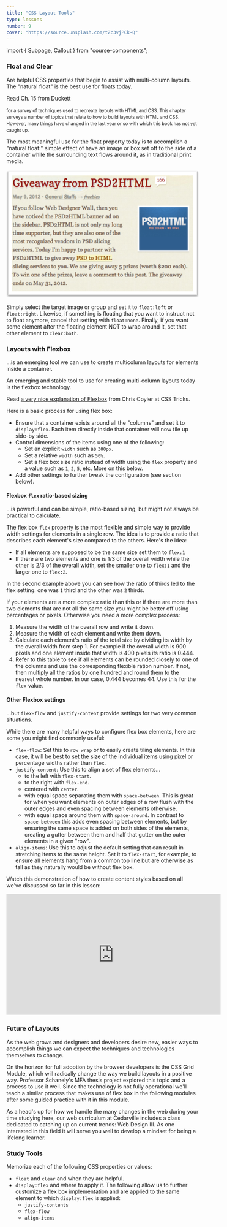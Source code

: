 ```yaml
---
title: "CSS Layout Tools"
type: lessons
number: 9
cover: "https://source.unsplash.com/tZc3vjPCk-Q"
---
```

import { Subpage, Callout } from "course-components";

<Subpage slug="float-and-clear">

### Float and Clear

<Callout number="91." term="Float and clear..." color="alternate">

Are helpful CSS properties that begin to assist with multi-column layouts. The "natural float" is the best use for floats today.

</Callout>

<Callout lead={true} color="secondary">

Read Ch. 15 from Duckett

<small>for a survey of techniques used to recreate layouts with HTML and CSS. This chapter surveys a number of topics that relate to how to build layouts with HTML and CSS. However, many things have changed in the last year or so with which this book has not yet caught up.</small>

</Callout>

The most meaningful use for the float property today is to accomplish a "natural float:" simple effect of have an image or box set off to the side of a container while the surrounding text flows around it, as in traditional print media.

![](/images/natural-float.png)

Simply select the target image or group and set it to `float:left` or `float:right`. Likewise, if something is floating that you want to instruct not to float anymore, cancel that setting with `float:none`. Finally, if you want some element after the floating element NOT to wrap around it, set that other element to `clear:both`.

</Subpage>
<Subpage slug="flexbox">

### Layouts with Flexbox

<Callout number="9.2" term="Flexbox..." color="alternate">

...is an emerging tool we can use to create multicolumn layouts for elements inside a container.

</Callout>

An emerging and stable tool to use for creating multi-column layouts today is the flexbox technology.

<Callout lead={true} color="secondary">

Read [a very nice explanation of Flexbox](https://css-tricks.com/snippets/css/a-guide-to-flexbox/) from Chris Coyier at CSS Tricks.

</Callout>

Here is a basic process for using flex box:

* Ensure that a container exists around all the "columns" and set it to `display:flex`.
Each item directly inside that container will now tile up side-by side.
* Control dimensions of the items using one of the following:
  * Set an explicit `width` such as `300px`.
  * Set a relative `width` such as `50%`.
  * Set a flex box size ratio instead of width using the `flex` property and a value such as `1`, `2`, `5`, etc. More on this below.
* Add other settings to further tweak the configuration (see section below).

</Subpage>
<Subpage slug="flex-ratio">

#### Flexbox `flex` ratio-based sizing

<Callout number="9.3" term="'flex' sizing..." color="alternate">

...is powerful and can be simple, ratio-based sizing, but might not always be practical to calculate.

</Callout>

The flex box `flex` property is the most flexible and simple way to provide width settings for elements in a single row. The idea is to provide a ratio that describes each element's size compared to the others. Here's the idea:

* If all elements are supposed to be the same size set them to `flex:1`
* If there are two elements and one is 1/3 of the overall width while the other is 2/3 of the overall width, set the smaller one to `flex:1` and the larger one to `flex:2`.

In the second example above you can see how the ratio of thirds led to the flex setting: one was `1` third and the other was `2` thirds.

If your elements are a more complex ratio than this or if there are more than two elements that are not all the same size you might be better off using percentages or pixels. Otherwise you need a more complex process:

1. Measure the width of the overall row and write it down.
2. Measure the width of each element and write them down.
3. Calculate each element's ratio of the total size by dividing its width by the overall width from step 1. For example if the overall width is 900 pixels and one element inside that width is 400 pixels its ratio is 0.444.
4. Refer to this table to see if all elements can be rounded closely to one of the columns and use the corresponding flexible ration number. If not, then multiply all the ratios by one hundred and round them to the nearest whole number. In our case, 0.444 becomes 44. Use this for the `flex` value.

</Subpage>
<Subpage slug="flexbox-settings">

#### Other Flexbox settings

<Callout number="9.4" term="Flexbox includes many other settings..." color="alternate">

...but `flex-flow` and `justify-content` provide settings for two very common situations.

</Callout>

While there are many helpful ways to configure flex box elements, here are some you might find commonly useful:

* `flex-flow`: Set this to `row wrap` or to easily create tiling elements. In this case, it will be best to set the size of the individual items using pixel or percentage widths rather than `flex`.
* `justify-content`: Use this to align a set of flex elements...
    * to the left with `flex-start`.
    * to the right with `flex-end`.
    * centered with `center`.
    * with equal space separating them with `space-between`. This is great for when you want elements on outer edges of a row flush with the outer edges and even spacing between elements otherwise.
    * with equal space around them with `space-around`. In contrast to `space-between` this adds even spacing between elements, but by ensuring the same space is added on both sides of the elements, creating a gutter between them and half that gutter on the outer elements in a given "row".
* `align-items`: Use this to adjust the default setting that can result in stretching items to the same height. Set it to `flex-start`, for example, to ensure all elements hang from a common top line but are otherwise as tall as they naturally would be without flex box.

Watch this demonstration of how to create content styles based on all we've discussed so far in this lesson:

<iframe width="560" height="315" src="https://www.youtube.com/embed/xI862wjBpIA" frameborder="0" allowfullscreen></iframe>

</Subpage>
<Subpage slug="future-of-layouts">

### Future of Layouts

As the web grows and designers and developers desire new, easier ways to accomplish things we can expect the techniques and technologies themselves to change.

On the horizon for full adoption by the browser developers is the CSS Grid Module, which will radically change the way we build layouts in a positive way. Professor Schanely's MFA thesis project explored this topic and a process to use it well. Since the technology is not fully operational we'll teach a similar process that makes use of flex box in the following modules after some guided practice with it in this module.

As a head's up for how we handle the many changes in the web during your time studying here, our web curriculum at Cedarville includes a class dedicated to catching up on current trends: Web Design III. As one interested in this field it will serve you well to develop a mindset for being a lifelong learner.

</Subpage>
<Subpage slug="study-tools">

### Study Tools

Memorize each of the following CSS properties or values:

* `float` and `clear` and when they are helpful.
* `display:flex` and where to apply it. The following allow us to further customize a flex box implementation and are applied to the same element to which `display:flex` is applied:
    * `justify-contents`
    * `flex-flow`
    * `align-items`

</Subpage>
